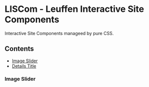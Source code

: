 # LISCom - Leuffen Interactive Site Components

Interactive Site Components manageed by pure CSS.


## Contents

- [Image Slider]()
- [Details Title]()


### Image Slider


